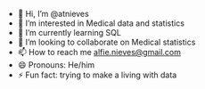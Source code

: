 - 👋 Hi, I’m @atnieves
- 👀 I’m interested in Medical data and statistics
- 🌱 I’m currently learning SQL 
- 💞️ I’m looking to collaborate on Medical statistics
- 📫 How to reach me alfie.nieves@gmail.com
- 😄 Pronouns: He/him
- ⚡ Fun fact: trying to make a living with data

<!---
atnieves/atnieves is a ✨ special ✨ repository because its `README.md` (this file) appears on your GitHub profile.
You can click the Preview link to take a look at your changes.
--->
